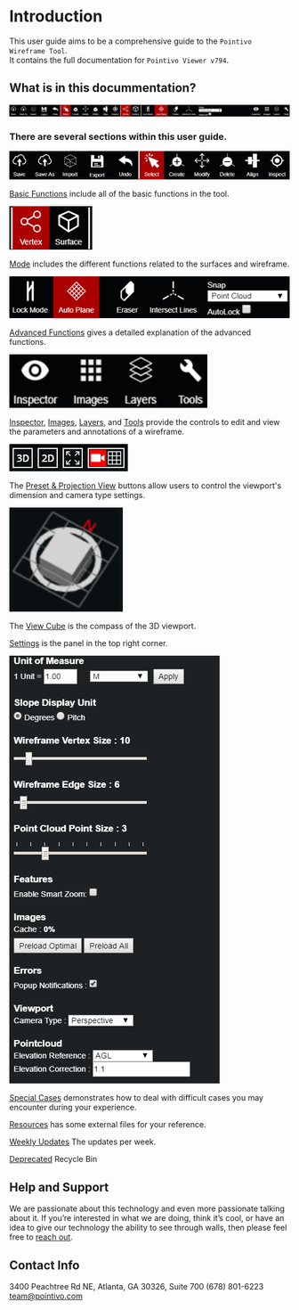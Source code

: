 # Introduction

This user guide aims to be a comprehensive guide to the `Pointivo Wireframe Tool`.  
It contains the full documentation for `Pointivo Viewer v794`.

## What is in this docummentation?

![](.gitbook/assets/main-toolbar.png)

### **There are several sections within this user guide.**

![](.gitbook/assets/basic-functions-toolbar.png)

[Basic Functions](basic-function/) include all of the basic functions in the tool.

![](.gitbook/assets/vertex-and-surface-mode.png)

[Mode](mode/) includes the different functions related to the surfaces and wireframe.

![](.gitbook/assets/advanced-functions-toolbar.png)

[Advanced Functions](advanced-function/) gives a detailed explanation of the advanced functions.

![](.gitbook/assets/verification-toolbar%20%282%29.png)

[Inspector](properties.md), [Images](images.md), [Layers](layers/), and [Tools](tools/) provide the controls to edit and view the parameters and annotations of a wireframe.

![](.gitbook/assets/3d-2d-camera-and-ortho-buttons.png)

The [Preset & Projection View](preset-and-projection-view.md) buttons allow users to control the viewport's dimension and camera type settings.

![](.gitbook/assets/viewcube-icon_nothing-selected.png)

The [View Cube](view-cube.md) is the compass of the 3D viewport.

[Settings](settings.md) is the panel in the top right corner.

![](.gitbook/assets/settings-panel.png)

[Special Cases](special-cases/) demonstrates how to deal with difficult cases you may encounter during your experience.

[Resources](resources/) has some external files for your reference.

[Weekly Updates](weekly-updates/) The updates per week.

[Deprecated](deprecated/) Recycle Bin

## Help and Support

We are passionate about this technology and even more passionate talking about it. If you’re interested in what we are doing, think it’s cool, or have an idea to give our technology the ability to see through walls, then please feel free to [reach out](http://pointivo.com/contact/).

## Contact Info

3400 Peachtree Rd NE, Atlanta, GA 30326, Suite 700 \(678\) 801-6223  
team@pointivo.com

